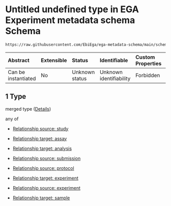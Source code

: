 # Untitled undefined type in EGA Experiment metadata schema Schema

```txt
https://raw.githubusercontent.com/EbiEga/ega-metadata-schema/main/schemas/EGA.experiment.json#/properties/experimentRelationships/items/allOf/1/anyOf/0/allOf/1
```



| Abstract            | Extensible | Status         | Identifiable            | Custom Properties | Additional Properties | Access Restrictions | Defined In                                                                           |
| :------------------ | :--------- | :------------- | :---------------------- | :---------------- | :-------------------- | :------------------ | :----------------------------------------------------------------------------------- |
| Can be instantiated | No         | Unknown status | Unknown identifiability | Forbidden         | Allowed               | none                | [EGA.experiment.json\*](../../../schemas/EGA.experiment.json "open original schema") |

## 1 Type

merged type ([Details](ega-9-properties-experiment-relationships-items-allof-relationship-constraints-for-an-experiment-anyof-allowed-relationships-of-type-referencedby-main-ones-allof-1.md))

any of

*   [Relationship source: study](ega-12-definitions-relationship-source-study.md "check type definition")

*   [Relationship target: assay](ega-12-definitions-relationship-target-assay.md "check type definition")

*   [Relationship target: analysis](ega-12-definitions-relationship-target-analysis.md "check type definition")

*   [Relationship source: submission](ega-12-definitions-relationship-source-submission.md "check type definition")

*   [Relationship source: protocol](ega-12-definitions-relationship-source-protocol.md "check type definition")

*   [Relationship target: experiment](ega-12-definitions-relationship-target-experiment.md "check type definition")

*   [Relationship source: experiment](ega-12-definitions-relationship-source-experiment.md "check type definition")

*   [Relationship target: sample](ega-12-definitions-relationship-target-sample.md "check type definition")
